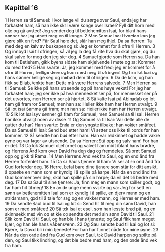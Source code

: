 ## Kapittel 16

1 Herren sa til Samuel: Hvor lenge vil du sørge over Saul, enda jeg har forkastet ham, så han ikke skal være konge over Israel? Fyll ditt horn med olje og gå avsted! Jeg sender deg til betlehemitten Isai, for blant hans sønner har jeg utsett meg en til konge.
2 Men Samuel sa: Hvordan kan jeg gjøre slik en ferd? Får Saul høre det, slår han meg ihjel. Da sa Herren: Ta med deg en kalv av buskapen og si: Jeg er kommet for å ofre til Herren.
3 Og innbyd Isai til ofringen, så vil jeg la deg få vite hva du skal gjøre, og du skal salve for meg den jeg sier deg.
4 Samuel gjorde som Herren sa. Da han kom til Betlehem, gikk byens eldste ham skjelvende i møte og sa: Kommer du med fred?
5 Han svarte: Ja, jeg kommer med fred; jeg er kommet for å ofre til Herren; hellige dere og kom med meg til ofringen! Og han lot Isai og hans sønner hellige seg og innbød dem til ofringen.
6 Da de kom, og han fikk se Eliab, tenkte han: Dette må være Herrens salvede.
7 Men Herren sa til Samuel: Se ikke på hans utseende og på hans høye vekst! For jeg har forkastet ham; jeg ser ikke på hva mennesket ser på, for mennesket ser på det utvortes, men Herren ser på hjertet.
8 Så kalte Isai på Abinadab og lot ham gå fram for Samuel; men han sa: Heller ikke ham har Herren utvalgt.
9 Så lot Isai Samma gå fram; men han sa: Heller ikke ham har Herren utvalgt.
10 Slik lot Isai syv sønner gå fram for Samuel; men Samuel sa til Isai: Herren har ikke utvalgt noen av disse.
11 Og Samuel sa til Isai: Var dette alle de gutter du har? Han svarte: Enda er den yngste tilbake; han vokter småfeet. Da sa Samuel til Isai: Send bud etter ham! Vi setter oss ikke til bords før han kommer.
12 Så sendte han bud etter ham. Han var rødkinnet og hadde vakre øyne og var fager av utseende. Da sa Herren: Stå opp og salv ham! For han er det.
13 Da tok Samuel oljehornet og salvet ham midt iblant hans brødre, og Herrens Ånd kom over David fra den dag og fremdeles. Så brøt Samuel opp og gikk til Rama.
14 Men Herrens Ånd vek fra Saul, og en ond ånd fra Herren forferdet ham.
15 Da sa Sauls tjenere til ham: Vi ser at en ond ånd fra Gud forferder deg.
16 Herre, befal bare dine tjenere som står for ditt ansikt, å opsøke en mann som er kyndig i å spille på harpe. Når da en ond ånd fra Gud kommer over deg, skal han spille på sin harpe; da vil det bli bedre med deg.
17 Da sa Saul til sine tjenere: Ja, finn meg en mann som spiller godt, og før ham hit til meg!
18 En av de unge menn svarte og sa: Jeg har sett en sønn av betlehemitten Isai som er kyndig i å spille, en djerv mann og en stridsmann, god til å tale for seg og en vakker mann, og Herren er med ham.
19 Da sendte Saul bud til Isai og lot si: Send hit til meg din sønn David, han som er med småfeet!
20 Så tok Isai et esel, som han lesste brød på, og en skinnsekk med vin og et kje og sendte det med sin sønn David til Saul.
21 Slik kom David til Saul, og han ble i hans tjeneste; og Saul fikk ham meget kjær, og han ble hans våbensvenn.
22 Og Saul sendte bud til Isai og lot si: Kjære, la David bli i min tjeneste! For han har funnet nåde for mine øyne.
23 Når da den onde ånd fra Gud kom over Saul, tok David harpen og spilte på den, og Saul fikk lindring, og det ble bedre med ham, og den onde ånd vek fra ham.
